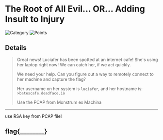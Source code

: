 # The Root of All Evil... OR... Adding Insult to Injury
![Category](http://img.shields.io/badge/Category-Exploitation-orange?style=for-the-badge) ![Points](http://img.shields.io/badge/Points-300-brightgreen?style=for-the-badge)

## Details

>Great news! Luciafer has been spotted at an internet cafe! She's using her laptop right now! We can catch her, if we act quickly.
>
>We need your help. Can you figure out a way to remotely connect to her machine and capture the flag?
>
>Her username on her system is `luciafer`, and her hostname is:
`>batescafe.deadface.io`
>
>Use the PCAP from Monstrum ex Machina
---

use RSA key from PCAP file!

## flag{________}
